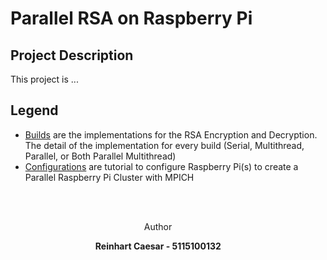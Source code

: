 # Parallel RSA on Raspberry Pi

## Project Description
This project is ...

## Legend
+ [Builds](https://github.com/ReinhartC/Parallel-RSA-on-Raspberry-Pi/tree/master/Builds "Builds") are the implementations for the RSA Encryption and Decryption. The detail of the implementation for every build (Serial, Multithread, Parallel, or Both Parallel Multithread)
+ [Configurations](https://github.com/ReinhartC/Parallel-RSA-on-Raspberry-Pi/tree/master/Configurations) are tutorial to configure Raspberry Pi(s) to create a Parallel Raspberry Pi Cluster with MPICH

<br><br>
<p align="center">
    <a>
    	Author
    </a>  
</p>
<p align="center">
    <a>
        <b>Reinhart Caesar - 5115100132<b>
    </a>  
</p>